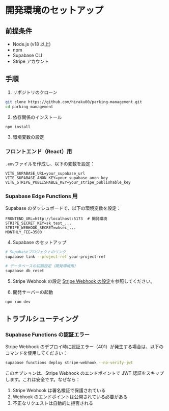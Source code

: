 # 開発環境のセットアップ

## 前提条件

- Node.js (v18 以上)
- npm
- Supabase CLI
- Stripe アカウント

## 手順

1. リポジトリのクローン

```bash
git clone https://github.com/hiraku00/parking-management.git
cd parking-management
```

2. 依存関係のインストール

```bash
npm install
```

3. 環境変数の設定

### フロントエンド（React）用

`.env`ファイルを作成し、以下の変数を設定：

```env
VITE_SUPABASE_URL=your_supabase_url
VITE_SUPABASE_ANON_KEY=your_supabase_anon_key
VITE_STRIPE_PUBLISHABLE_KEY=your_stripe_publishable_key
```

### Supabase Edge Functions 用

Supabase のダッシュボードで、以下の環境変数を設定：

```env
FRONTEND_URL=http://localhost:5173  # 開発環境
STRIPE_SECRET_KEY=sk_test_...
STRIPE_WEBHOOK_SECRET=whsec_...
MONTHLY_FEE=3500
```

4. Supabase のセットアップ

```bash
# Supabaseプロジェクトのリンク
supabase link --project-ref your-project-ref

# データベースの初期設定（開発環境用）
supabase db reset
```

5. Stripe Webhook の設定
   [Stripe Webhook の設定](./stripe-webhook.md)を参照してください。

6. 開発サーバーの起動

```bash
npm run dev
```

## トラブルシューティング

### Supabase Functions の認証エラー

Stripe Webhook のデプロイ時に認証エラー（401）が発生する場合は、以下のコマンドを使用してください：

```bash
supabase functions deploy stripe-webhook --no-verify-jwt
```

このオプションは、Stripe Webhook のエンドポイントで JWT 認証をスキップします。これは安全です。なぜなら：

1. Stripe Webhook は署名検証で保護されている
2. Webhook のエンドポイントは公開されている必要がある
3. 不正なリクエストは自動的に拒否される
